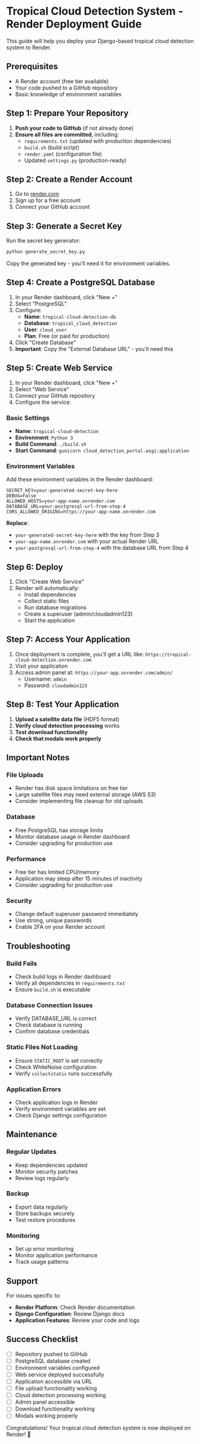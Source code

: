 # Tropical Cloud Detection System - Render Deployment Guide

This guide will help you deploy your Django-based tropical cloud detection system to Render.

## Prerequisites

- A Render account (free tier available)
- Your code pushed to a GitHub repository
- Basic knowledge of environment variables

## Step 1: Prepare Your Repository

1. **Push your code to GitHub** (if not already done)
2. **Ensure all files are committed**, including:
   - `requirements.txt` (updated with production dependencies)
   - `build.sh` (build script)
   - `render.yaml` (configuration file)
   - Updated `settings.py` (production-ready)

## Step 2: Create a Render Account

1. Go to [render.com](https://render.com)
2. Sign up for a free account
3. Connect your GitHub account

## Step 3: Generate a Secret Key

Run the secret key generator:

```bash
python generate_secret_key.py
```

Copy the generated key - you'll need it for environment variables.

## Step 4: Create a PostgreSQL Database

1. In your Render dashboard, click "New +"
2. Select "PostgreSQL"
3. Configure:
   - **Name**: `tropical-cloud-detection-db`
   - **Database**: `tropical_cloud_detection`
   - **User**: `cloud_user`
   - **Plan**: Free (or paid for production)
4. Click "Create Database"
5. **Important**: Copy the "External Database URL" - you'll need this

## Step 5: Create Web Service

1. In your Render dashboard, click "New +"
2. Select "Web Service"
3. Connect your GitHub repository
4. Configure the service:

### Basic Settings
- **Name**: `tropical-cloud-detection`
- **Environment**: `Python 3`
- **Build Command**: `./build.sh`
- **Start Command**: `gunicorn cloud_detection_portal.wsgi:application`

### Environment Variables
Add these environment variables in the Render dashboard:

```
SECRET_KEY=your-generated-secret-key-here
DEBUG=False
ALLOWED_HOSTS=your-app-name.onrender.com
DATABASE_URL=your-postgresql-url-from-step-4
CORS_ALLOWED_ORIGINS=https://your-app-name.onrender.com
```

**Replace**:
- `your-generated-secret-key-here` with the key from Step 3
- `your-app-name.onrender.com` with your actual Render URL
- `your-postgresql-url-from-step-4` with the database URL from Step 4

## Step 6: Deploy

1. Click "Create Web Service"
2. Render will automatically:
   - Install dependencies
   - Collect static files
   - Run database migrations
   - Create a superuser (admin/cloudadmin123)
   - Start the application

## Step 7: Access Your Application

1. Once deployment is complete, you'll get a URL like: `https://tropical-cloud-detection.onrender.com`
2. Visit your application
3. Access admin panel at: `https://your-app.onrender.com/admin/`
   - Username: `admin`
   - Password: `cloudadmin123`

## Step 8: Test Your Application

1. **Upload a satellite data file** (HDF5 format)
2. **Verify cloud detection processing** works
3. **Test download functionality**
4. **Check that modals work properly**

## Important Notes

### File Uploads
- Render has disk space limitations on free tier
- Large satellite files may need external storage (AWS S3)
- Consider implementing file cleanup for old uploads

### Database
- Free PostgreSQL has storage limits
- Monitor database usage in Render dashboard
- Consider upgrading for production use

### Performance
- Free tier has limited CPU/memory
- Application may sleep after 15 minutes of inactivity
- Consider upgrading for production use

### Security
- Change default superuser password immediately
- Use strong, unique passwords
- Enable 2FA on your Render account

## Troubleshooting

### Build Fails
- Check build logs in Render dashboard
- Verify all dependencies in `requirements.txt`
- Ensure `build.sh` is executable

### Database Connection Issues
- Verify DATABASE_URL is correct
- Check database is running
- Confirm database credentials

### Static Files Not Loading
- Ensure `STATIC_ROOT` is set correctly
- Check WhiteNoise configuration
- Verify `collectstatic` runs successfully

### Application Errors
- Check application logs in Render
- Verify environment variables are set
- Check Django settings configuration

## Maintenance

### Regular Updates
- Keep dependencies updated
- Monitor security patches
- Review logs regularly

### Backup
- Export data regularly
- Store backups securely
- Test restore procedures

### Monitoring
- Set up error monitoring
- Monitor application performance
- Track usage patterns

## Support

For issues specific to:
- **Render Platform**: Check Render documentation
- **Django Configuration**: Review Django docs
- **Application Features**: Review your code and logs

## Success Checklist

- [ ] Repository pushed to GitHub
- [ ] PostgreSQL database created
- [ ] Environment variables configured
- [ ] Web service deployed successfully
- [ ] Application accessible via URL
- [ ] File upload functionality working
- [ ] Cloud detection processing working
- [ ] Admin panel accessible
- [ ] Download functionality working
- [ ] Modals working properly

Congratulations! Your tropical cloud detection system is now deployed on Render! 🎉 